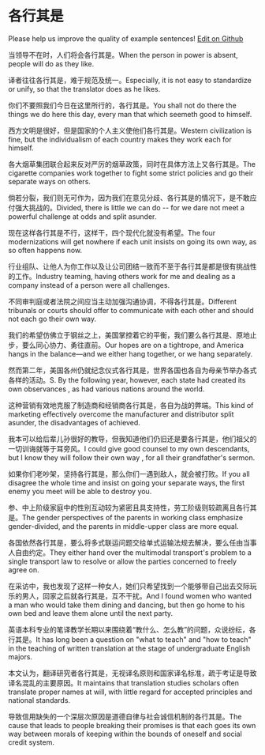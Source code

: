 # 各行其是

Please help us improve the quality of example sentences! [Edit on Github](https://github.com/jiyushe/jiyu-example-sentence-source/blob/main/chinese/gexingqishi.md)

<p><span class="chinese">当领导不在时，人们将会各行其是。</span><span class="english">When the person in power is absent, people will do as they like.</span></p>

<p><span class="chinese">译者往往各行其是，难于规范及统一。</span><span class="english">Especially, it is not easy to standardize or unify, so that the translator does as he likes.</span></p>

<p><span class="chinese">你们不要照我们今日在这里所行的，各行其是。</span><span class="english">You shall not do there the things we do here this day, every man that which seemeth good to himself.</span></p>

<p><span class="chinese">西方文明是很好，但是国家的个人主义使他们各行其是。</span><span class="english">Western civilization is fine, but the individualism of each country makes they work each for himself.</span></p>

<p><span class="chinese">各大烟草集团联合起来反对严厉的烟草政策，同时在具体方法上又各行其是。</span><span class="english">The cigarette companies work together to fight some strict policies and go their separate ways on others.</span></p>

<p><span class="chinese">倘若分裂，我们则无可作为，因为我们在意见分歧、各行其是的情况下，是不敢应付强大挑战的。</span><span class="english">Divided, there is little we can do -- for we dare not meet a powerful challenge at odds and split asunder.</span></p>

<p><span class="chinese">现在这样各行其是不行，这样干，四个现代化就没有希望。</span><span class="english">The four modernizations will get nowhere if each unit insists on going its own way, as so often happens now.</span></p>

<p><span class="chinese">行业组队、让他人为你工作以及让公司团结一致而不至于各行其是都是很有挑战性的工作。</span><span class="english">Industry teaming, having others work for me and dealing as a company instead of a person were all challenges.</span></p>

<p><span class="chinese">不同审判庭或者法院之间应当主动加强沟通协调，不得各行其是。</span><span class="english">Different tribunals or courts should offer to communicate with each other and should not each go their own way.</span></p>

<p><span class="chinese">我们的希望仿佛立于钢丝之上，美国掌控着它的平衡，我们要么各行其是、原地止步，要么同心协力、勇往直前。</span><span class="english">Our hopes are on a tightrope, and America hangs in the balance—and we either hang together, or we hang separately.</span></p>

<p><span class="chinese">然而第二年，美国各州仍就纪念仪式各行其是，世界各国也各自为母亲节举办各式各样的活动。</span><span class="english">S. By the following year, however, each state had created its own observances , as had various nations around the world.</span></p>

<p><span class="chinese">这种营销有效地克服了制造商和经销商各行其是，各自为战的弊端。</span><span class="english">This kind of marketing effectively overcome the manufacturer and distributor split asunder, the disadvantages of achieved.</span></p>

<p><span class="chinese">我本可以给后辈儿孙很好的教导，但我知道他们仍旧还是要各行其是，他们祖父的一切训诲就等于耳旁风。</span><span class="english">I could give good counsel to my own descendants, but I know they will follow their own way , for all their grandfather's sermon.</span></p>

<p><span class="chinese">如果你们老吵架，坚持各行其是，那么你们一遇到敌人，就会被打败。</span><span class="english">If you all disagree the whole time and insist on going your separate ways, the first enemy you meet will be able to destroy you.</span></p>

<p><span class="chinese">参、中上阶级家庭中的性别互动较为紧密且具支持性，劳工阶级则较疏离且各行其是。</span><span class="english">The gender perspectives of the parents in working class emphasize gender-divided, and the parents in middle-upper class are more equal.</span></p>

<p><span class="chinese">各国依然各行其是，要么将多式联运问题交给单式运输法规去解决，要么任由当事人自由约定。</span><span class="english">They either hand over the multimodal transport's problem to a single transport law to resolve or allow the parties concerned to freely agree on.</span></p>

<p><span class="chinese">在采访中，我也发现了这样一种女人，她们只希望找到一个能够带自己出去交际玩乐的男人，回家之后就各行其是，互不干扰。</span><span class="english">And I found women who wanted a man who would take them dining and dancing, but then go home to his own bed and leave them alone until the next party.</span></p>

<p><span class="chinese">英语本科专业的笔译教学长期以来围绕着“教什么、怎么教”的问题，众说纷纭，各行其是。</span><span class="english">It has long been a question on "what to teach" and "how to teach" in the teaching of written translation at the stage of undergraduate English majors.</span></p>

<p><span class="chinese">本文认为，翻译研究者各行其是，无视译名原则和国家译名标准，疏于考证是导致译名混乱的主要原因。</span><span class="english">It maintains that translation studies scholars often translate proper names at will, with little regard for accepted principles and national standards.</span></p>

<p><span class="chinese">导致信用缺失的一个深层次原因是道德自律与社会诚信机制的各行其是。</span><span class="english">The cause that leads to people breaking their promises is that each goes its own way between morals of keeping within the bounds of oneself and social credit system.</span></p>

